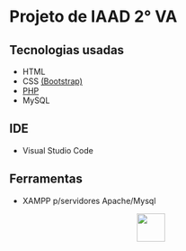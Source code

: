 <h1>Projeto de IAAD 2° VA</h1>

<h2>Tecnologias usadas</h2>
<ul>
  <li> HTML </li>
  <li>CSS <a href="https://getbootstrap.com/docs/5.2/getting-started/introduction/">(Bootstrap)</a> </li>
  <li><a href="https://www.php.net">PHP</a> </li>
  <li>MySQL</li>
</ul>


<h2>IDE</h2>
<ul>
  <li> Visual Studio Code </li>
</ul>

<h2>Ferramentas</h2>
<ul>
  <li> XAMPP p/servidores Apache/Mysql </li>
</ul>

<div align="center">
<img src="https://i.imgur.com/tJbsHeM.png" width="50px">
</div>
